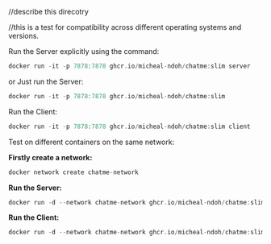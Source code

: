 //describe this direcotry

//this is a test for compatibility across different operating systems and versions.

Run the Server explicitly using the command:

```rs
docker run -it -p 7878:7878 ghcr.io/micheal-ndoh/chatme:slim server
```

or Just run the Server:

```rs
docker run -it -p 7878:7878 ghcr.io/micheal-ndoh/chatme:slim
```

Run the Client:

```rs
docker run -it -p 7878:7878 ghcr.io/micheal-ndoh/chatme:slim client
```


Test on different containers on the same network:

**Firstly create a network:**
```rs
docker network create chatme-network
```

**Run the Server:**
```rs
docker run -d --network chatme-network ghcr.io/micheal-ndoh/chatme:slim server
```

**Run the Client:**
```rs
docker run -d --network chatme-network ghcr.io/micheal-ndoh/chatme:slim client
```